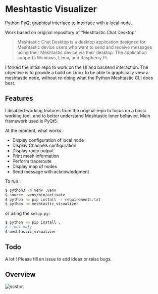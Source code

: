 # Meshtastic Visualizer
Python PyQt graphical interface to interface with a local node.

Work based on original repository of "Meshtastic Chat Desktop"

> Meshtastic Chat Desktop is a desktop application designed for Meshtastic device users who want to send and receive messages using their Meshtastic device via their desktop. The application supports Windows, Linux, and Raspberry Pi.

I forked the initial repo to work on the UI and backend interaction.  The objective is to provide a build on Linux to be able to graphically view a meshtastic node, without re-doing what the Python Meshtastic CLI does best.

## Features
I disabled working features from the original repo to focus on a basic working tool, and to better understand Meshtastic inner behavior.
Main framework used is PyQt5.

At the moment, what works :
* Display configuration of local node
* Display Channels configuration
* Display radio output
* Print mesh information
* Perform traceroute
* Display map of nodes
* Send message with acknowledgment

To run :
```bash
$ python3 -m venv .venv
$ source .venv/bin/activate
$ python -m pip install -r requirements.txt
$ python -m meshtastic_visualizer
```

or using the `setup.py`:

```bash
$ python -m pip install .
# Linux only
$ meshtastic_visualizer
```

## Todo
A lot ! Please fill an issue to add ideas or raise bugs.

## Overview
![scshot](https://github.com/user-attachments/assets/2bb9d46b-e001-4c19-9470-4a91dbeb7799)


